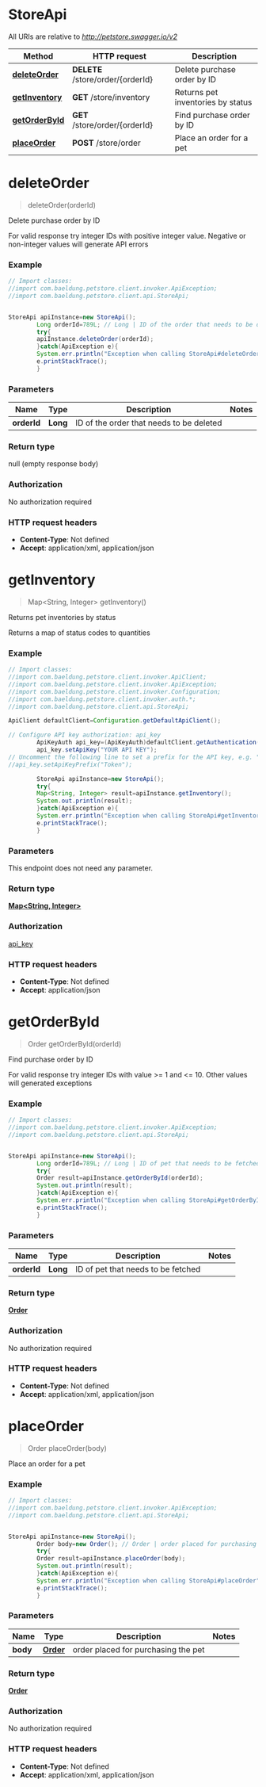 # StoreApi

All URIs are relative to *http://petstore.swagger.io/v2*

 Method                                       | HTTP request                      | Description                       
----------------------------------------------|-----------------------------------|-----------------------------------
 [**deleteOrder**](StoreApi.md#deleteOrder)   | **DELETE** /store/order/{orderId} | Delete purchase order by ID       
 [**getInventory**](StoreApi.md#getInventory) | **GET** /store/inventory          | Returns pet inventories by status 
 [**getOrderById**](StoreApi.md#getOrderById) | **GET** /store/order/{orderId}    | Find purchase order by ID         
 [**placeOrder**](StoreApi.md#placeOrder)     | **POST** /store/order             | Place an order for a pet          

<a name="deleteOrder"></a>

# **deleteOrder**

> deleteOrder(orderId)

Delete purchase order by ID

For valid response try integer IDs with positive integer value. Negative or non-integer values will generate API errors

### Example

```java
// Import classes:
//import com.baeldung.petstore.client.invoker.ApiException;
//import com.baeldung.petstore.client.api.StoreApi;


StoreApi apiInstance=new StoreApi();
        Long orderId=789L; // Long | ID of the order that needs to be deleted
        try{
        apiInstance.deleteOrder(orderId);
        }catch(ApiException e){
        System.err.println("Exception when calling StoreApi#deleteOrder");
        e.printStackTrace();
        }
```

### Parameters

 Name        | Type     | Description                              | Notes 
-------------|----------|------------------------------------------|-------
 **orderId** | **Long** | ID of the order that needs to be deleted |

### Return type

null (empty response body)

### Authorization

No authorization required

### HTTP request headers

- **Content-Type**: Not defined
- **Accept**: application/xml, application/json

<a name="getInventory"></a>

# **getInventory**

> Map&lt;String, Integer&gt; getInventory()

Returns pet inventories by status

Returns a map of status codes to quantities

### Example

```java
// Import classes:
//import com.baeldung.petstore.client.invoker.ApiClient;
//import com.baeldung.petstore.client.invoker.ApiException;
//import com.baeldung.petstore.client.invoker.Configuration;
//import com.baeldung.petstore.client.invoker.auth.*;
//import com.baeldung.petstore.client.api.StoreApi;

ApiClient defaultClient=Configuration.getDefaultApiClient();

// Configure API key authorization: api_key
        ApiKeyAuth api_key=(ApiKeyAuth)defaultClient.getAuthentication("api_key");
        api_key.setApiKey("YOUR API KEY");
// Uncomment the following line to set a prefix for the API key, e.g. "Token" (defaults to null)
//api_key.setApiKeyPrefix("Token");

        StoreApi apiInstance=new StoreApi();
        try{
        Map<String, Integer> result=apiInstance.getInventory();
        System.out.println(result);
        }catch(ApiException e){
        System.err.println("Exception when calling StoreApi#getInventory");
        e.printStackTrace();
        }
```

### Parameters

This endpoint does not need any parameter.

### Return type

[**Map&lt;String, Integer&gt;**](Map.md)

### Authorization

[api_key](../README.md#api_key)

### HTTP request headers

- **Content-Type**: Not defined
- **Accept**: application/json

<a name="getOrderById"></a>

# **getOrderById**

> Order getOrderById(orderId)

Find purchase order by ID

For valid response try integer IDs with value &gt;&#x3D; 1 and &lt;&#x3D; 10. Other values will generated exceptions

### Example

```java
// Import classes:
//import com.baeldung.petstore.client.invoker.ApiException;
//import com.baeldung.petstore.client.api.StoreApi;


StoreApi apiInstance=new StoreApi();
        Long orderId=789L; // Long | ID of pet that needs to be fetched
        try{
        Order result=apiInstance.getOrderById(orderId);
        System.out.println(result);
        }catch(ApiException e){
        System.err.println("Exception when calling StoreApi#getOrderById");
        e.printStackTrace();
        }
```

### Parameters

 Name        | Type     | Description                        | Notes 
-------------|----------|------------------------------------|-------
 **orderId** | **Long** | ID of pet that needs to be fetched |

### Return type

[**Order**](Order.md)

### Authorization

No authorization required

### HTTP request headers

- **Content-Type**: Not defined
- **Accept**: application/xml, application/json

<a name="placeOrder"></a>

# **placeOrder**

> Order placeOrder(body)

Place an order for a pet

### Example

```java
// Import classes:
//import com.baeldung.petstore.client.invoker.ApiException;
//import com.baeldung.petstore.client.api.StoreApi;


StoreApi apiInstance=new StoreApi();
        Order body=new Order(); // Order | order placed for purchasing the pet
        try{
        Order result=apiInstance.placeOrder(body);
        System.out.println(result);
        }catch(ApiException e){
        System.err.println("Exception when calling StoreApi#placeOrder");
        e.printStackTrace();
        }
```

### Parameters

 Name     | Type                  | Description                         | Notes 
----------|-----------------------|-------------------------------------|-------
 **body** | [**Order**](Order.md) | order placed for purchasing the pet |

### Return type

[**Order**](Order.md)

### Authorization

No authorization required

### HTTP request headers

- **Content-Type**: Not defined
- **Accept**: application/xml, application/json

